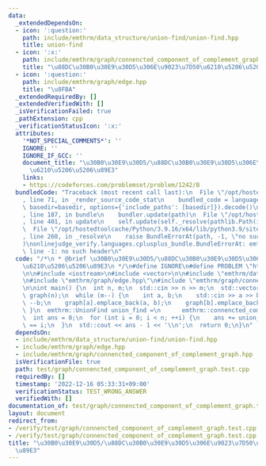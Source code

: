```yaml
---
data:
  _extendedDependsOn:
  - icon: ':question:'
    path: include/emthrm/data_structure/union-find/union-find.hpp
    title: union-find
  - icon: ':x:'
    path: include/emthrm/graph/connencted_component_of_complement_graph.hpp
    title: "\u88DC\u30B0\u30E9\u30D5\u306E\u9023\u7D50\u6210\u5206\u5206\u89E3"
  - icon: ':question:'
    path: include/emthrm/graph/edge.hpp
    title: "\u8FBA"
  _extendedRequiredBy: []
  _extendedVerifiedWith: []
  _isVerificationFailed: true
  _pathExtension: cpp
  _verificationStatusIcon: ':x:'
  attributes:
    '*NOT_SPECIAL_COMMENTS*': ''
    IGNORE: ''
    IGNORE_IF_GCC: ''
    document_title: "\u30B0\u30E9\u30D5/\u88DC\u30B0\u30E9\u30D5\u306E\u9023\u7D50\
      \u6210\u5206\u5206\u89E3"
    links:
    - https://codeforces.com/problemset/problem/1242/B
  bundledCode: "Traceback (most recent call last):\n  File \"/opt/hostedtoolcache/Python/3.9.16/x64/lib/python3.9/site-packages/onlinejudge_verify/documentation/build.py\"\
    , line 71, in _render_source_code_stat\n    bundled_code = language.bundle(stat.path,\
    \ basedir=basedir, options={'include_paths': [basedir]}).decode()\n  File \"/opt/hostedtoolcache/Python/3.9.16/x64/lib/python3.9/site-packages/onlinejudge_verify/languages/cplusplus.py\"\
    , line 187, in bundle\n    bundler.update(path)\n  File \"/opt/hostedtoolcache/Python/3.9.16/x64/lib/python3.9/site-packages/onlinejudge_verify/languages/cplusplus_bundle.py\"\
    , line 401, in update\n    self.update(self._resolve(pathlib.Path(included), included_from=path))\n\
    \  File \"/opt/hostedtoolcache/Python/3.9.16/x64/lib/python3.9/site-packages/onlinejudge_verify/languages/cplusplus_bundle.py\"\
    , line 260, in _resolve\n    raise BundleErrorAt(path, -1, \"no such header\"\
    )\nonlinejudge_verify.languages.cplusplus_bundle.BundleErrorAt: emthrm/data_structure/union-find/union-find.hpp:\
    \ line -1: no such header\n"
  code: "/*\n * @brief \u30B0\u30E9\u30D5/\u88DC\u30B0\u30E9\u30D5\u306E\u9023\u7D50\
    \u6210\u5206\u5206\u89E3\n */\n#define IGNORE\n#define PROBLEM \"https://codeforces.com/problemset/problem/1242/B\"\
    \n\n#include <iostream>\n#include <vector>\n\n#include \"emthrm/data_structure/union-find/union-find.hpp\"\
    \n#include \"emthrm/graph/edge.hpp\"\n#include \"emthrm/graph/connencted_component_of_complement_graph.hpp\"\
    \n\nint main() {\n  int n, m;\n  std::cin >> n >> m;\n  std::vector<std::vector<emthrm::Edge<bool>>>\
    \ graph(n);\n  while (m--) {\n    int a, b;\n    std::cin >> a >> b;\n    --a;\
    \ --b;\n    graph[a].emplace_back(a, b);\n    graph[b].emplace_back(b, a);\n \
    \ }\n  emthrm::UnionFind union_find =\n      emthrm::connencted_component_of_complement_graph(graph);\n\
    \  int ans = 0;\n  for (int i = 0; i < n; ++i) {\n    ans += union_find.root(i)\
    \ == i;\n  }\n  std::cout << ans - 1 << '\\n';\n  return 0;\n}\n"
  dependsOn:
  - include/emthrm/data_structure/union-find/union-find.hpp
  - include/emthrm/graph/edge.hpp
  - include/emthrm/graph/connencted_component_of_complement_graph.hpp
  isVerificationFile: true
  path: test/graph/connencted_component_of_complement_graph.test.cpp
  requiredBy: []
  timestamp: '2022-12-16 05:33:31+09:00'
  verificationStatus: TEST_WRONG_ANSWER
  verifiedWith: []
documentation_of: test/graph/connencted_component_of_complement_graph.test.cpp
layout: document
redirect_from:
- /verify/test/graph/connencted_component_of_complement_graph.test.cpp
- /verify/test/graph/connencted_component_of_complement_graph.test.cpp.html
title: "\u30B0\u30E9\u30D5/\u88DC\u30B0\u30E9\u30D5\u306E\u9023\u7D50\u6210\u5206\u5206\
  \u89E3"
---
```


